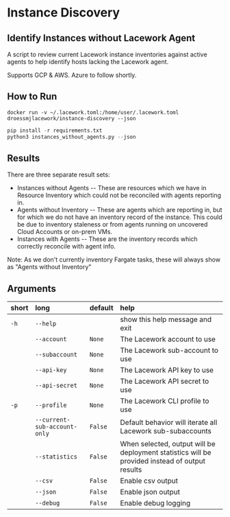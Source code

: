 # Instance Discovery 

## Identify Instances without Lacework Agent

A script to review current Lacework instance inventories against active agents to help identify hosts lacking the Lacework agent.

Supports GCP & AWS. Azure to follow shortly.

## How to Run

`docker run -v ~/.lacework.toml:/home/user/.lacework.toml droessmjlacework/instance-discovery --json`

``` python
pip install -r requirements.txt
python3 instances_without_agents.py --json
```

## Results

There are three separate result sets:
- Instances without Agents -- These are resources which we have in Resource Inventory which could not be reconciled with agents reporting in. 
- Agents without Inventory -- These are agents which are reporting in, but for which we do not have an inventory record of the instance. This could be due to inventory staleness or from agents running on uncovered Cloud Accounts or on-prem VMs.
- Instances with Agents -- These are the inventory records which correctly reconcile with agent info. 

Note: As we don't currently inventory Fargate tasks, these will always show as "Agents without Inventory"


## Arguments

| short | long                              | default | help                                                                                                                                                                             |
| :---- | :-------------------------------- | :------ | :--------------------------------------------------------------------------------------------|
| `-h`  | `--help`                          |         | show this help message and exit                                                                                                                                                 |
|       | `--account`                       | `None`  | The Lacework account to use                                                                  |
|       | `--subaccount`                    | `None`  | The Lacework sub-account to use                                                                                                                                                  |
|       | `--api-key`                       | `None`  | The Lacework API key to use                                                                  |
|       | `--api-secret`                    | `None`  | The Lacework API secret to use                                                                                                                                                  |
| `-p`  | `--profile`                       | `None`  | The Lacework CLI profile to use                                                                                                                                                  |
|       | `--current-sub-account-only`      | `False` | Default behavior will iterate all Lacework sub-subaccounts                                   |
|       | `--statistics`                    | `False` | When selected, output will be deployment statistics will be provided instead of output results |
|       | `--csv`                           | `False` | Enable csv output                                                                            |
|       | `--json`                          | `False` | Enable json output      
|       | `--debug`                         | `False` | Enable debug logging                                                                         |
